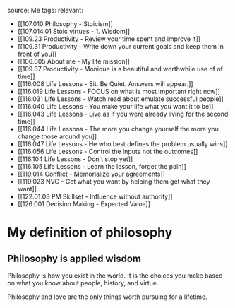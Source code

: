source: Me
tags:
relevant:
- [[107.010 Philosophy - Stoicism]]
- [[107.014.01 Stoic virtues - 1. Wisdom]]
- [[109.23 Productivity - Review your time spent and improve it]]
- [[109.31 Productivity - Write down your current goals and keep them in front of you]]
- [[106.005 About me - My life mission]]
- [[109.37 Productivity - Monique is a beautiful and worthwhile use of of time]]
- [[116.008 Life Lessons - Sit. Be Quiet. Answers will appear.]]
- [[116.019 Life Lessons - FOCUS on what is most important right now]]
- [[116.031 Life Lessons - Watch read about emulate successful people]]
- [[116.040 Life Lessons - You make your life what you want it to be]]
- [[116.043 Life Lessons - Live as if you were already living for the second time]]
- [[116.044 Life Lessons - The more you change yourself the more you change those around you]]
- [[116.047 Life Lessons - He who best defines the problem usually wins]]
- [[116.056 Life Lessons - Control the inputs not the outcomes]]
- [[116.104 Life Lessons - Don't stop yet]]
- [[116.105 Life Lessons - Learn the lesson, forget the pain]]
- [[119.014 Conflict - Memorialize your agreements]]
- [[119.023 NVC - Get what you want by helping them get what they want]]
- [[122.01.03 PM Skillset - Influence without authority]]
- [[126.001 Decision Making - Expected Value]]

# My definition of philosophy

## Philosophy is applied wisdom

Philosophy is how you exist in the world. It is the choices you make based on what you know about people, history, and virtue.

Philosophy and love are the only things worth pursuing for a lifetime.